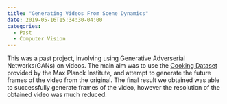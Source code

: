 ```yaml
---
title: "Generating Videos From Scene Dynamics"
date: 2019-05-16T15:34:30-04:00
categories:
  - Past
  - Computer Vision
---
```


This was a past project, involving using Generative Adverserial Networks(GANs) on videos. The main aim was to use the [Cooking Dataset](https://www.mpi-inf.mpg.de/departments/computer-vision-and-machine-learning/research/human-activity-recognition/mpii-cooking-2-dataset/) provided by the Max Planck Institute, and attempt to generate the future frames of the video from the original. The final result we obtained was able to successfully generate frames of the video, however the resolution of the obtained video was much reduced.
